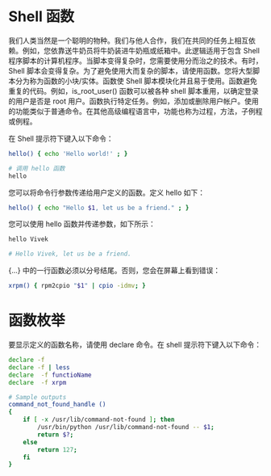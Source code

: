 # Shell 函数

我们人类当然是一个聪明的物种。我们与他人合作，我们在共同的任务上相互依赖。例如，您依靠送牛奶员将牛奶装进牛奶瓶或纸箱中。此逻辑适用于包含 Shell 程序脚本的计算机程序。当脚本变得复杂时，您需要使用分而治之的技术。有时，Shell 脚本会变得复杂。为了避免使用大而复杂的脚本，请使用函数。您将大型脚本分为称为函数的小块/实体。函数使 Shell 脚本模块化并且易于使用。函数避免重复的代码。例如，is_root_user() 函数可以被各种 shell 脚本重用，以确定登录的用户是否是 root 用户。函数执行特定任务。例如，添加或删除用户帐户。使用的功能类似于普通命令。在其他高级编程语言中，功能也称为过程，方法，子例程或例程。

在 Shell 提示符下键入以下命令：

```sh
hello() { echo 'Hello world!' ; }

# 调用 hello 函数
hello
```

您可以将命令行参数传递给用户定义的函数。定义 hello 如下：

```sh
hello() { echo "Hello $1, let us be a friend." ; }
```

您可以使用 hello 函数并传递参数，如下所示：

```sh
hello Vivek

# Hello Vivek, let us be a friend.
```

{...} 中的一行函数必须以分号结尾。否则，您会在屏幕上看到错误：

```sh
xrpm() { rpm2cpio "$1" | cpio -idmv; }
```

# 函数枚举

要显示定义的函数名称，请使用 declare 命令。在 shell 提示符下键入以下命令：

```sh
declare -f
declare -f | less
declare  -f functioName
declare  -f xrpm

# Sample outputs
command_not_found_handle ()
{
    if [ -x /usr/lib/command-not-found ]; then
        /usr/bin/python /usr/lib/command-not-found -- $1;
        return $?;
    else
        return 127;
    fi
}
```
